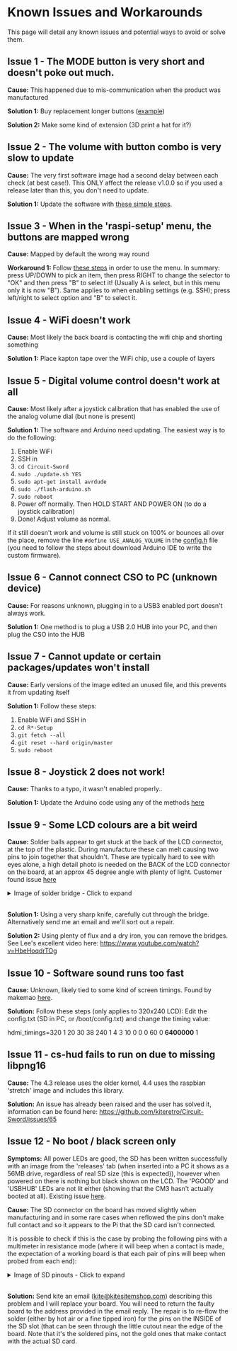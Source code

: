 # Known Issues and Workarounds
This page will detail any known issues and potential ways to avoid or solve them.

## Issue 1 - The MODE button is very short and doesn't poke out much.
**Cause:** This happened due to mis-communication when the product was manufactured

**Solution 1:** Buy replacement longer buttons ([example](https://www.aliexpress.com/item/100Pcs-Tactile-Switch-Momentary-Tact-6x6x6-6-6-6mm-Middle-pin-2pins/32727102870.html))

**Solution 2:** Make some kind of extension (3D print a hat for it?)

## Issue 2 - The volume with button combo is very slow to update
**Cause:** The very first software image had a second delay between each check (at best case!). This ONLY affect the release v1.0.0 so if you used a release later than this, you don't need to update.

**Solution 1:** Update the software with [these simple steps](https://github.com/kiteretro/Circuit-Sword/wiki/Updating-the-Software-(running-on-Pi)).

## Issue 3 - When in the 'raspi-setup' menu, the buttons are mapped wrong
**Cause:** Mapped by default the wrong way round

**Workaround 1:** Follow [these steps](https://github.com/kiteretro/Circuit-Sword/wiki/Updating-the-Software-(running-on-Pi)#enable-ssh) in order to use the menu. In summary: press UP/DOWN to pick an item, then press RIGHT to change the selector to "OK" and then press "B" to select it! (Usually A is select, but in this menu only it is now "B"). Same applies to when enabling settings (e.g. SSH); press left/right to select option and "B" to select it.

## Issue 4 - WiFi doesn't work
**Cause:** Most likely the back board is contacting the wifi chip and shorting something

**Solution 1:** Place kapton tape over the WiFi chip, use a couple of layers

## Issue 5 - Digital volume control doesn't work at all
**Cause:** Most likely after a joystick calibration that has enabled the use of the analog volume dial (but none is present)

**Solution 1:** The software and Arduino need updating. The easiest way is to do the following:
1. Enable WiFi
2. SSH in
3. `cd Circuit-Sword`
4. `sudo ./update.sh YES`
5. `sudo apt-get install avrdude`
6. `sudo ./flash-arduino.sh`
7. `sudo reboot`
8. Power off normally. Then HOLD START AND POWER ON (to do a joystick calibration)
9. Done! Adjust volume as normal.

If it still doesn't work and volume is still stuck on 100% or bounces all over the place, remove the line `#define USE_ANALOG_VOLUME` in the [config.h](https://github.com/kiteretro/Circuit-Sword/blob/master/kite-arduino/CS_FIRMWARE/config.h#L69) file (you need to follow the steps about download Arduino IDE to write the custom firmware).

## Issue 6 - Cannot connect CSO to PC (unknown device)
**Cause:** For reasons unknown, plugging in to a USB3 enabled port doesn't always work.

**Solution 1:** One method is to plug a USB 2.0 HUB into your PC, and then plug the CSO into the HUB

## Issue 7 - Cannot update or certain packages/updates won't install
**Cause:** Early versions of the image edited an unused file, and this prevents it from updating itself

**Solution 1:** Follow these steps:
1. Enable WiFi and SSH in
2. `cd R*-Setup`
3. `git fetch --all`
4. `git reset --hard origin/master`
5. `sudo reboot`

## Issue 8 - Joystick 2 does not work!
**Cause:** Thanks to a typo, it wasn't enabled properly..

**Solution 1:** Update the Arduino code using any of the methods [here](https://github.com/kiteretro/Circuit-Sword/wiki/Updating-Arduino-(button-controller)-Firmware)

## Issue 9 - Some LCD colours are a bit weird
**Cause:** Solder balls appear to get stuck at the back of the LCD connector, at the top of the plastic. During manufacture these can melt causing two pins to join together that shouldn't. These are typically hard to see with eyes alone, a high detail photo is needed on the BACK of the LCD connector on the board, at an approx 45 degree angle with plenty of light. Customer found issue [here](https://sudomod.com/forum/viewtopic.php?f=51&t=6122#p62848)

<details>
<summary>Image of solder bridge - Click to expand</summary>
[[https://i.imgur.com/AZWvyKo.jpg]]
</details>
&nbsp;

**Solution 1:** Using a very sharp knife, carefully cut through the bridge. Alternatively send me an email and we'll sort out a repair.

**Solution 2:** Using plenty of flux and a dry iron, you can remove the bridges. See Lee's excellent video here: https://www.youtube.com/watch?v=HbeHoqdrTOg

## Issue 10 - Software sound runs too fast
**Cause:** Unknown, likely tied to some kind of screen timings. Found by makemao [here](https://github.com/kiteretro/Super-AIO/issues/6#issuecomment-416043518).

**Solution:** Follow these steps (only applies to 320x240 LCD):
Edit the config.txt (SD in PC, or /boot/config.txt) and change the timing value:

hdmi_timings=320 1 20 30 38 240 1 4 3 10 0 0 0 60 0 **6400000** 1

## Issue 11 - cs-hud fails to run on due to missing libpng16
**Cause:** The 4.3 release uses the older kernel, 4.4 uses the raspbian 'stretch' image and includes this library.

**Solution:** An issue has already been raised and the user has solved it, information can be found here: https://github.com/kiteretro/Circuit-Sword/issues/65

## Issue 12 - No boot / black screen only
**Symptoms:** All power LEDs are good, the SD has been written successfully with an image from the 'releases' tab (when inserted into a PC it shows as a 56MB drive, regardless of real SD size (this is expected)), however when powered on there is nothing but black shown on the LCD. The 'PGOOD' and 'USBHUB' LEDs are not lit either (showing that the CM3 hasn't actually booted at all). Existing issue [here](https://github.com/kiteretro/Circuit-Sword/issues/69).

**Cause:** The SD connector on the board has moved slightly when manufacturing and in some rare cases when reflowed the pins don't make full contact and so it appears to the Pi that the SD card isn't connected.

It is possible to check if this is the case by probing the following pins with a multimeter in resistance mode (where it will beep when a contact is made, the expectation of a working board is that each pair of pins will beep when probed from each end):

<details>
<summary>Image of SD pinouts - Click to expand</summary>
[[https://i.imgur.com/ijs9VrV.jpg]]
</details>
&nbsp;

**Solution:** Send kite an email (kite@kitesitemshop.com) describing this problem and I will replace your board. You will need to return the faulty board to the address provided in the email reply. The repair is to re-flow the solder (either by hot air or a fine tipped iron) for the pins on the INSIDE of the SD slot (that can be seen through the little cutout near the edge of the board. Note that it's the soldered pins, not the gold ones that make contact with the actual SD card.